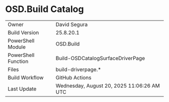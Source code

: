 ﻿# OSD.Build Catalog

| | |
|-|-|
| Owner | David Segura |
| Build Version | 25.8.20.1 |
| PowerShell Module | OSD.Build |
| PowerShell Function | Build-OSDCatalogSurfaceDriverPage |
| Files | build-driverpage.* |
| Build Workflow | GitHub Actions |
| Last Update | Wednesday, August 20, 2025 11:06:26 AM UTC |

